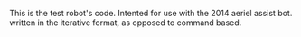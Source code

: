 This is the test robot's code. Intented for use with the 2014 aeriel assist bot. written in the iterative format, as opposed to command based.